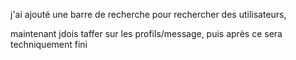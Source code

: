 j'ai ajouté une barre de recherche pour rechercher des utilisateurs,

maintenant jdois taffer sur les profils/message,
puis après ce sera techniquement fini